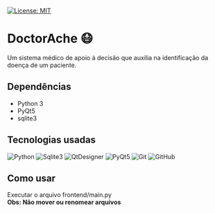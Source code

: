 [![License: MIT](https://img.shields.io/badge/License-MIT-green.svg)](https://opensource.org/licenses/MIT)

# DoctorAche :mask:
Um sistema médico de apoio à decisão que auxilia na identificação da doença de um paciente.

## Dependências
- Python 3
- PyQt5
- sqlite3

## Tecnologias usadas  
![Python](https://clarissewiki.com/3.0/images/module/Python.png)
![Sqlite3](https://system.data.sqlite.org/images/sqlite128.png)
![QtDesigner](https://2.bp.blogspot.com/-hqMp3_89cBo/VtGezhob2qI/AAAAAAAABhE/_LDqvxcbXRQ/s1600/qtdesigner.png)
![PyQt5](https://zhoufeng.gallerycdn.vsassets.io/extensions/zhoufeng/pyqt-integration/0.1.5/1528035265197/Microsoft.VisualStudio.Services.Icons.Default)
![Git](https://www.benlacy.me/images/skill-logos/git.png)
![GitHub](https://saviorisdead.gallerycdn.vsassets.io/extensions/saviorisdead/theme-githubcleanwhite/0.0.3/1474455535166/Microsoft.VisualStudio.Services.Icons.Default)

## Como usar
Executar o arquivo frontend/main.py   
**Obs: Não mover ou renomear arquivos**
